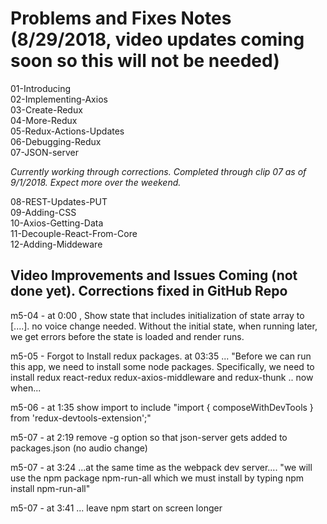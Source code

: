 # Problems and Fixes Notes (8/29/2018, video updates coming soon so this will not be needed)

01-Introducing  
02-Implementing-Axios  
03-Create-Redux  
04-More-Redux  
05-Redux-Actions-Updates  
06-Debugging-Redux  
07-JSON-server  

*Currently working through corrections. Completed through clip 07 as of 9/1/2018.  Expect more over the weekend.*  

08-REST-Updates-PUT  
09-Adding-CSS  
10-Axios-Getting-Data  
11-Decouple-React-From-Core  
12-Adding-Middeware  
  
## Video Improvements and Issues Coming (not done yet). Corrections fixed in GitHub Repo

m5-04 - at 0:00 , Show state that includes initialization of state array to [....]. no voice change needed.  Without the initial state, when running later, we get errors before the state is loaded and render runs.

m5-05 - Forgot to Install redux packages.  at 03:35 ... "Before we can run this app, we need to install some node packages. Specifically, we need to install redux react-redux redux-axios-middleware and redux-thunk .. now when...

m5-06 - at 1:35 show import to include "import { composeWithDevTools } from 'redux-devtools-extension';"

m5-07 - at 2:19 remove -g option so that json-server gets added to packages.json (no audio change)

m5-07 - at 3:24 ...at the same time as the webpack dev server.... "we will use the npm package npm-run-all which we must install by typing npm install npm-run-all"

m5-07 - at 3:41 ... leave npm start on screen longer


